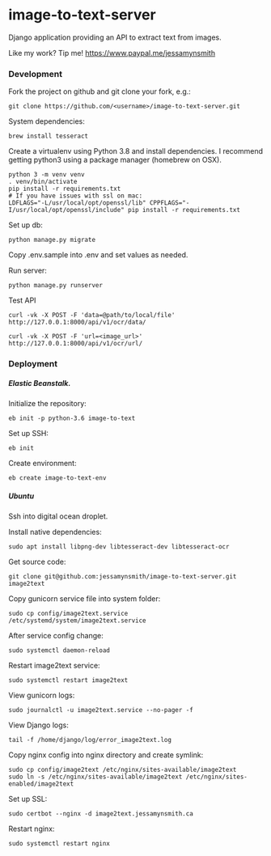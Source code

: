 # image-to-text-server

Django application providing an API to extract text from images.


Like my work? Tip me! https://www.paypal.me/jessamynsmith


### Development

Fork the project on github and git clone your fork, e.g.:

    git clone https://github.com/<username>/image-to-text-server.git

System dependencies:

    brew install tesseract

Create a virtualenv using Python 3.8 and install dependencies. I recommend getting python3 using a package manager (homebrew on OSX).

    python 3 -m venv venv
    . venv/bin/activate
    pip install -r requirements.txt
    # If you have issues with ssl on mac:
    LDFLAGS="-L/usr/local/opt/openssl/lib" CPPFLAGS="-I/usr/local/opt/openssl/include" pip install -r requirements.txt

Set up db:

    python manage.py migrate
    
Copy .env.sample into .env and set values as needed.
    
Run server:

    python manage.py runserver
    
Test API

    curl -vk -X POST -F 'data=@path/to/local/file' http://127.0.0.1:8000/api/v1/ocr/data/
    
    curl -vk -X POST -F 'url=<image_url>' http://127.0.0.1:8000/api/v1/ocr/url/
    
### Deployment

##### Elastic Beanstalk.

Initialize the repository:

    eb init -p python-3.6 image-to-text
    
Set up SSH:

    eb init

Create environment:
    
    eb create image-to-text-env

##### Ubuntu

Ssh into digital ocean droplet.

Install native dependencies:

    sudo apt install libpng-dev libtesseract-dev libtesseract-ocr

Get source code:

    git clone git@github.com:jessamynsmith/image-to-text-server.git image2text

Copy gunicorn service file into system folder:

    sudo cp config/image2text.service /etc/systemd/system/image2text.service

After service config change:

    sudo systemctl daemon-reload

Restart image2text service:

    sudo systemctl restart image2text

View gunicorn logs:

    sudo journalctl -u image2text.service --no-pager -f

View Django logs:

    tail -f /home/django/log/error_image2text.log 

Copy nginx config into nginx directory and create symlink:

    sudo cp config/image2text /etc/nginx/sites-available/image2text
    sudo ln -s /etc/nginx/sites-available/image2text /etc/nginx/sites-enabled/image2text

Set up SSL:

    sudo certbot --nginx -d image2text.jessamynsmith.ca

Restart nginx:

    sudo systemctl restart nginx
